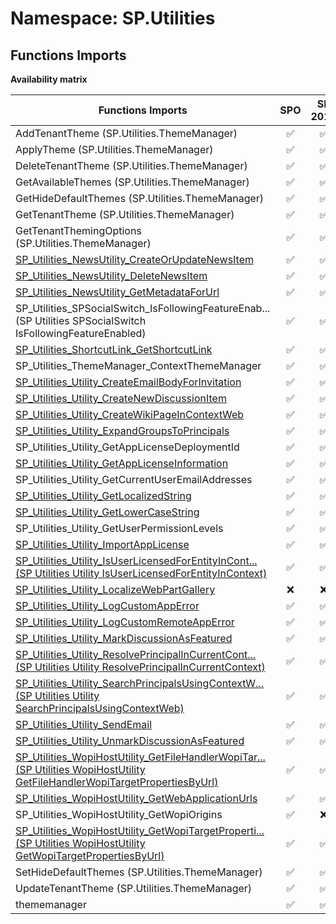 # Namespace: SP.Utilities

## Functions Imports

**Availability matrix**

Functions Imports | SPO | SP 2019 | SP 2016 | SP 2013
----------|:---:|:-------:|:-------:|:-------
AddTenantTheme (SP.Utilities.ThemeManager) | ✅ | ✅ | ❌ | ❌
ApplyTheme (SP.Utilities.ThemeManager) | ✅ | ✅ | ❌ | ❌
DeleteTenantTheme (SP.Utilities.ThemeManager) | ✅ | ✅ | ❌ | ❌
GetAvailableThemes (SP.Utilities.ThemeManager) | ✅ | ✅ | ❌ | ❌
GetHideDefaultThemes (SP.Utilities.ThemeManager) | ✅ | ✅ | ❌ | ❌
GetTenantTheme (SP.Utilities.ThemeManager) | ✅ | ✅ | ❌ | ❌
GetTenantThemingOptions (SP.Utilities.ThemeManager) | ✅ | ✅ | ❌ | ❌
[SP_Utilities_NewsUtility_CreateOrUpdateNewsItem](./Functions/SP_Utilities_NewsUtility_CreateOrUpdateNewsItem.md) | ✅ | ✅ | ❌ | ❌
[SP_Utilities_NewsUtility_DeleteNewsItem](./Functions/SP_Utilities_NewsUtility_DeleteNewsItem.md) | ✅ | ✅ | ❌ | ❌
[SP_Utilities_NewsUtility_GetMetadataForUrl](./Functions/SP_Utilities_NewsUtility_GetMetadataForUrl.md) | ✅ | ✅ | ❌ | ❌
<span title="SP_Utilities_SPSocialSwitch_IsFollowingFeatureEnabled">SP_Utilities_SPSocialSwitch_IsFollowingFeatureEnab...</span> (SP Utilities SPSocialSwitch IsFollowingFeatureEnabled) | ✅ | ✅ | ❌ | ❌
[SP_Utilities_ShortcutLink_GetShortcutLink](./Functions/SP_Utilities_ShortcutLink_GetShortcutLink.md) | ✅ | ✅ | ❌ | ❌
SP_Utilities_ThemeManager_ContextThemeManager | ✅ | ✅ | ❌ | ❌
[SP_Utilities_Utility_CreateEmailBodyForInvitation](./Functions/SP_Utilities_Utility_CreateEmailBodyForInvitation.md) | ✅ | ✅ | ✅ | ✅
[SP_Utilities_Utility_CreateNewDiscussionItem](./Functions/SP_Utilities_Utility_CreateNewDiscussionItem.md) | ✅ | ✅ | ✅ | ✅
[SP_Utilities_Utility_CreateWikiPageInContextWeb](./Functions/SP_Utilities_Utility_CreateWikiPageInContextWeb.md) | ✅ | ✅ | ✅ | ✅
[SP_Utilities_Utility_ExpandGroupsToPrincipals](./Functions/SP_Utilities_Utility_ExpandGroupsToPrincipals.md) | ✅ | ✅ | ✅ | ✅
SP_Utilities_Utility_GetAppLicenseDeploymentId | ✅ | ✅ | ✅ | ✅
[SP_Utilities_Utility_GetAppLicenseInformation](./Functions/SP_Utilities_Utility_GetAppLicenseInformation.md) | ✅ | ✅ | ✅ | ✅
SP_Utilities_Utility_GetCurrentUserEmailAddresses | ✅ | ✅ | ✅ | ✅
[SP_Utilities_Utility_GetLocalizedString](./Functions/SP_Utilities_Utility_GetLocalizedString.md) | ✅ | ✅ | ✅ | ✅
[SP_Utilities_Utility_GetLowerCaseString](./Functions/SP_Utilities_Utility_GetLowerCaseString.md) | ✅ | ✅ | ✅ | ✅
SP_Utilities_Utility_GetUserPermissionLevels | ✅ | ✅ | ✅ | ❌
[SP_Utilities_Utility_ImportAppLicense](./Functions/SP_Utilities_Utility_ImportAppLicense.md) | ✅ | ✅ | ✅ | ✅
[<span title="SP_Utilities_Utility_IsUserLicensedForEntityInContext">SP_Utilities_Utility_IsUserLicensedForEntityInCont...</span> (SP Utilities Utility IsUserLicensedForEntityInContext)](./Functions/SP_Utilities_Utility_IsUserLicensedForEntityInContext.md) | ✅ | ✅ | ✅ | ✅
[SP_Utilities_Utility_LocalizeWebPartGallery](./Functions/SP_Utilities_Utility_LocalizeWebPartGallery.md) | ❌ | ❌ | ❌ | ✅
[SP_Utilities_Utility_LogCustomAppError](./Functions/SP_Utilities_Utility_LogCustomAppError.md) | ✅ | ✅ | ✅ | ✅
[SP_Utilities_Utility_LogCustomRemoteAppError](./Functions/SP_Utilities_Utility_LogCustomRemoteAppError.md) | ✅ | ✅ | ✅ | ✅
[SP_Utilities_Utility_MarkDiscussionAsFeatured](./Functions/SP_Utilities_Utility_MarkDiscussionAsFeatured.md) | ✅ | ✅ | ✅ | ✅
[<span title="SP_Utilities_Utility_ResolvePrincipalInCurrentContext">SP_Utilities_Utility_ResolvePrincipalInCurrentCont...</span> (SP Utilities Utility ResolvePrincipalInCurrentContext)](./Functions/SP_Utilities_Utility_ResolvePrincipalInCurrentContext.md) | ✅ | ✅ | ✅ | ✅
[<span title="SP_Utilities_Utility_SearchPrincipalsUsingContextWeb">SP_Utilities_Utility_SearchPrincipalsUsingContextW...</span> (SP Utilities Utility SearchPrincipalsUsingContextWeb)](./Functions/SP_Utilities_Utility_SearchPrincipalsUsingContextWeb.md) | ✅ | ✅ | ✅ | ✅
[SP_Utilities_Utility_SendEmail](./Functions/SP_Utilities_Utility_SendEmail.md) | ✅ | ✅ | ✅ | ✅
[SP_Utilities_Utility_UnmarkDiscussionAsFeatured](./Functions/SP_Utilities_Utility_UnmarkDiscussionAsFeatured.md) | ✅ | ✅ | ✅ | ✅
[<span title="SP_Utilities_WopiHostUtility_GetFileHandlerWopiTargetPropertiesByUrl">SP_Utilities_WopiHostUtility_GetFileHandlerWopiTar...</span> (SP Utilities WopiHostUtility GetFileHandlerWopiTargetPropertiesByUrl)](./Functions/SP_Utilities_WopiHostUtility_GetFileHandlerWopiTargetPropertiesByUrl.md) | ✅ | ✅ | ❌ | ❌
[SP_Utilities_WopiHostUtility_GetWebApplicationUrls](./Functions/SP_Utilities_WopiHostUtility_GetWebApplicationUrls.md) | ✅ | ✅ | ❌ | ❌
SP_Utilities_WopiHostUtility_GetWopiOrigins | ✅ | ❌ | ❌ | ❌
[<span title="SP_Utilities_WopiHostUtility_GetWopiTargetPropertiesByUrl">SP_Utilities_WopiHostUtility_GetWopiTargetProperti...</span> (SP Utilities WopiHostUtility GetWopiTargetPropertiesByUrl)](./Functions/SP_Utilities_WopiHostUtility_GetWopiTargetPropertiesByUrl.md) | ✅ | ✅ | ✅ | ❌
SetHideDefaultThemes (SP.Utilities.ThemeManager) | ✅ | ✅ | ❌ | ❌
UpdateTenantTheme (SP.Utilities.ThemeManager) | ✅ | ✅ | ❌ | ❌
thememanager | ✅ | ✅ | ❌ | ❌